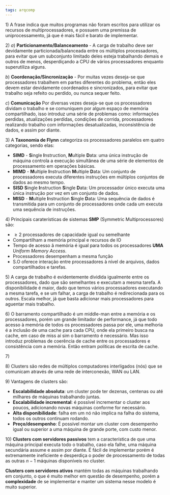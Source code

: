 ```yaml
---
tags: arqcomp
---
```


$1)$ A frase indica que muitos programas não foram escritos para utilizar os recursos de multiprocessadores, e possuem uma premissa de uniprocessamento, já que é mais fácil e barato de implementar.

$2)$ 
$a)$ **Particionamento/Balanceamento** -  A carga de trabalho deve ser devidamente particionada/balanceada entre os múltiplos processadores, para evitar que um subconjunto limitado deles esteja trabalhando demais e outros de menos, desperdiçando a CPU de vários processadores enquanto superutiliza alguns.

$b$) **Coordenação/Sincronização** - Por muitas vezes deseja-se que processadores trabalhem em partes diferentes do problema, então eles devem estar devidamente coordenados e sincronizados, para evitar que trabalho seja refeito ou perdido, ou nunca sequer feito.

$c)$ **Comunicação** Por diversas vezes deseja-se que os processadores dividam o trabalho e se comuniquem por algum espaço de memória compartilhado, isso introduz uma série de problemas como: informações perdidas, atualizações perdidas, condições de corrida, processadores realizando trabalho com informações desatualizadas, inconsistência de dados, e assim por diante.

$3)$ 
A **Taxonomia de Flynn** categoriza os processadores paralelos em quatro categorias, sendo elas:
- **SIMD** - **S**ingle **I**nstruction, **M**ultiple **D**ata: uma única instrução de máquina controla a execução simultânea de uma série de elementos de processamento em operações básicas.
- **MIMD** - **M**ultiple **I**nstruction **M**ultiple **D**ata: Um conjunto de processadores executa diferentes instruções em múltiplos conjuntos de dados ao mesmo tempo.
- **SISD** **S**ingle **I**nstruction **S**ingle **D**ata: Um processador único executa uma única instrução por vez em um conjunto de dados.
- **MISD** - **M**ultiple **I**nstruction **S**ingle **D**ata: Uma sequência de dados é transmitida para um conjunto de processadores onde cada um executa uma sequência de instruções.

$4)$ Principais caraterísticas de sistemas **SMP** (Symmetric Multiprocessores) são:
- $\ge 2$ processadores de capacidade igual ou semelhante
- Compartilham a memória principal e recursos de IO
- Tempo de acesso â memória é igual para todos os processadores **UMA** *Uniform Memory Access*.
- Processadores desempenham a mesma função
- S.O oferece interação entre processadores à nível de arquivos, dados compartilhados e tarefas.

$5)$ A carga de trabalho é evidentemente dividida igualmente entre os processadores, dado que são semelhantes e executam a mesma tarefa.
A disponibilidade é maior, dado que temos vários processadores executando a mesma tarefa, e se um falhar, a carga de trabalho é redirecionada para os outros. 
Escala melhor, já que basta adicionar mais processadores para aguentar mais trabalho.

$6)$ O barramento compartilhado é um middle-man entre a memória e os processadores, porém um grande limitador de performance, já que todo acesso à memória de todos os processadores passa por ele, uma melhoria é a inclusão de uma cache para cada CPU, onde ela primeiro busca na cache, em caso de miss aí sim o barramento é necessário. Mas isso introduz problemas de coerência de cache entre os processadores e consistência com a memória. Então entram políticas de escrita de cache.

$7)$ 

$8)$ Clusters são redes de múltiplos computadores interligados (nós) que se comunicam através de uma rede de interconexão, WAN ou LAN.

$9)$ Vantagens de clusters são:
- **Escalabilidade absoluta**: um cluster pode ter dezenas, centenas ou até milhares de máquinas trabalhando juntas.
- **Escalabilidade incremental**: é possível incrementar o cluster aos poucos, adicionando novas máquinas conforme for necessário.
- **Alta disponibilidade**: falha em um nó não implica na falha do sistema, todos os outros continuam rodando.
- **Preço/desempenho**: É possível montar um cluster com desempenho igual ou superior a uma máquina de grande porte, com custo menor.

$10)$ 
**Clusters com servidores passivos** tem a característica de que uma máquina principal executa todo o trabalho, caso ela falhe, uma máquina secundária assume e assim por diante. É fácil de implementar porém é extremamente ineficiente e desperdiça o poder de processamento de todas as outras $n -1$ máquinas disponíveis no cluster.

**Clusters com servidores ativos** mantém todas as máquinas trabalhando em conjunto, o que é muito melhor em questão de desempenho, porém a **complexidade** de se implementar e manter um sistema nesse modelo é muito superior.
